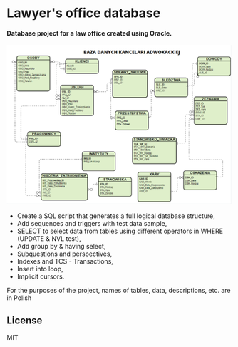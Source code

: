 # Lawyer's office database
#### Database project for a law office created using Oracle.  

![](datebase.png)
* Create a SQL script that generates a full logical database structure,
* Add sequences and triggers with test data sample,
* SELECT to select data from tables using different operators in WHERE (UPDATE & NVL test),
* Add group by & having select,
* Subquestions and perspectives,
* Indexes and TCS - Transactions,
* Insert into loop, 
* Implicit cursors.

For the purposes of the project, names of tables, data, descriptions, etc. are in Polish
## License
MIT 